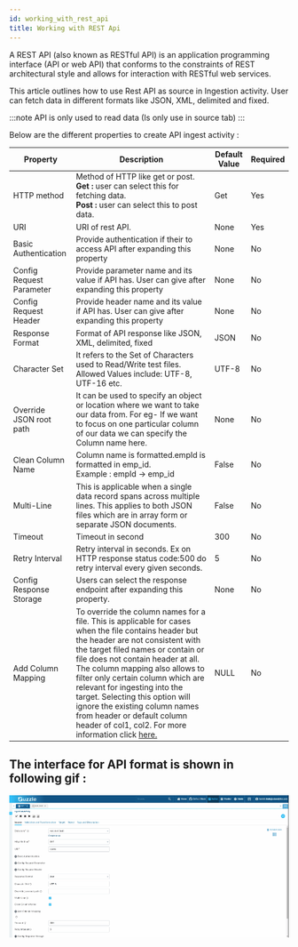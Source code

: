 ```yaml
---
id: working_with_rest_api
title: Working with REST Api
---
```


A REST API (also known as RESTful API) is an application programming interface (API or web API) that conforms to the constraints of REST architectural style and allows for interaction with RESTful web services.

This article outlines how to use Rest API as source in Ingestion activity. User can fetch data in different formats like JSON, XML, delimited and fixed.

:::note 
API is only used to read data (Is only use in source tab)
:::

Below are the different properties to create API ingest activity :

|Property|Description|Default Value|Required|
|--- |--- |--- |--- |
|HTTP method|Method of HTTP like get or post.<br/> **Get :** user can select this for fetching data.<br/> **Post :** user can select this to post data.|Get|Yes|
|URI|URI of rest API.|None|Yes|
|Basic Authentication|Provide authentication if their to access API after expanding this property|None|No|
|Config Request Parameter|Provide parameter name and its value if API has. User can give after expanding this property|None|No|
|Config Request Header|Provide header name and its value if API has. User can give after expanding this property|None|No|
|Response Format|Format of API response like JSON, XML, delimited, fixed|JSON|No|
|Character Set|It refers to the Set of Characters used to Read/Write test files. Allowed Values include: UTF-8, UTF-16 etc.|UTF-8|No|
|Override JSON root path|It can be used to specify an object or location where we want to take our data from. For eg- If we want to focus on one particular column of our data we can specify the Column name here.|None|No|
|Clean Column Name|Column name is formatted.empId is formatted in emp_id.<br/> Example : empId -> emp_id|False|No|
|Multi-Line|This is applicable when a single data record spans across multiple lines. This applies to both JSON files which are in array form or separate JSON documents.|False|No|
|Timeout|Timeout in second|300|No|
|Retry Interval|Retry interval in seconds. Ex on HTTP response status code:500 do retry interval every given seconds.|5|No|
|Config Response Storage|Users can select the response endpoint after expanding this property.|None|No|
|Add Column Mapping|To override the column names for a file. This is applicable for cases when the file contains header but the header are not consistent with the target filed names or contain or file does not contain header at all. The column mapping also allows to filter only certain column which are relevant for ingesting into the target. Selecting this option will ignore the existing column names from header or default column header of col1, col2. For more information click [here.](https://guzzle.justanalytics.com/docs/how_to_guides/ingest_data/working_with_delimited_files#column-mapping-in-delimited-files) |NULL|No|


## The interface for API format is shown in following gif :

![image alt text](/img/docs/how-to-guides/ingest_data/rest_1.gif)

